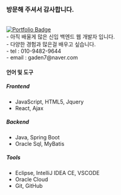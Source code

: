 ### 방문해 주셔서 감사합니다.
</br>
<a href="https://amazing-gaura-684.notion.site/c8c6de724f31460281bdade109b97503" rel="nofollow"><img src="https://camo.githubusercontent.com/8b320d88cd68639518cb4d5527c94842e437a2a69d141c1c26bc6db948efe765/68747470733a2f2f696d672e736869656c64732e696f2f62616467652f506f7274666f6c696f2d6666666666663f7374796c653d666c61742d737175617265266c6f676f3d4e6f74696f6e266c6f676f436f6c6f723d626c61636b266c696e6b3d68747470733a2f2f7777772e6e6f74696f6e2e736f2f47656f6e2d4c65652d3061326561643830376563323437393162356637356135643039373466636138" alt="Portfolio Badge" data-canonical-src="https://img.shields.io/badge/Portfolio-ffffff?style=flat-square&amp;logo=Notion&amp;logoColor=black&amp;link=https://www.notion.so/Geon-Lee-0a2ead807ec24791b5f75a5d0974fca8" style="max-width: 100%;"></a></br>
- 아직 배울게 많은 신입 백엔드 웹 개발자 입니다.</br>
- 다양한 경험과 많은걸 배우고 싶습니다.</br>
- tel : 010-9482-9644</br>
- email : gaden7@naver.com</br>

#### 언어 및 도구
##### Frontend
- JavaScript, HTML5, Jquery
- React, Ajax
##### Backend 
- Java, Spring Boot 
- Oracle Sql, MyBatis
##### Tools
- Eclipse, IntelliJ IDEA CE, VSCODE
- Oracle Cloud
- Git, GitHub



